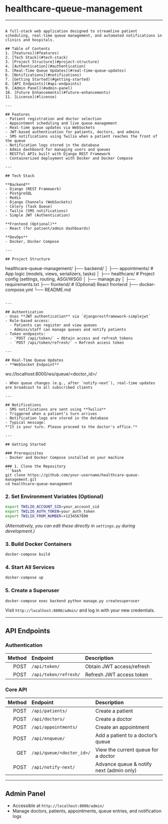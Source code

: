 # healthcare-queue-management
---

```

A full-stack web application designed to streamline patient scheduling, real-time queue management, and automated notifications in clinics and hospitals.

## Table of Contents
1. [Features](#features)  
2. [Tech Stack](#tech-stack)  
3. [Project Structure](#project-structure)  
4. [Authentication](#authentication)  
5. [Real-Time Queue Updates](#real-time-queue-updates)  
6. [Notifications](#notifications)  
7. [Getting Started](#getting-started)  
8. [API Endpoints](#api-endpoints)  
9. [Admin Panel](#admin-panel)  
10. [Future Enhancements](#future-enhancements)  
11. [License](#license)

---

## Features
- Patient registration and doctor selection  
- Appointment scheduling and live queue management  
- Real-time queue updates via WebSockets  
- JWT-based authentication for patients, doctors, and admins  
- SMS notifications using Twilio when a patient reaches the front of the queue  
- Notification logs stored in the database  
- Admin dashboard for managing users and queues  
- RESTful APIs built with Django REST Framework  
- Containerized deployment with Docker and Docker Compose

---

## Tech Stack

**Backend**  
- Django (REST Framework)  
- PostgreSQL  
- Redis  
- Django Channels (WebSockets)  
- Celery (Task Queue)  
- Twilio (SMS notifications)  
- Simple JWT (Authentication)

**Frontend (Optional)**  
- React (for patient/admin dashboards)

**DevOps**  
- Docker, Docker Compose

---

## Project Structure

```
healthcare-queue-management/
├── backend/
│   ├── appointments/        # App logic (models, views, serializers, tasks)
│   ├── healthcare/          # Project config (settings, routing, ASGI/WSGI)
│   ├── manage.py
│   ├── requirements.txt
├── frontend/                # (Optional) React frontend
├── docker-compose.yml
└── README.md
```

---

## Authentication
- Uses **JWT authentication** via `djangorestframework-simplejwt`
- Role-based access:
  - Patients can register and view queues
  - Admins/staff can manage queues and notify patients
- Token endpoints:
  - `POST /api/token/` → Obtain access and refresh tokens
  - `POST /api/token/refresh/` → Refresh access token

---

## Real-Time Queue Updates
- **WebSocket Endpoint**  
  ```
  ws://localhost:8000/ws/queue/<doctor_id>/
  ```
- When queue changes (e.g., after `notify-next`), real-time updates are broadcast to all subscribed clients

---

## Notifications
- SMS notifications are sent using **Twilio**
- Triggered when a patient’s turn arrives
- Notification logs are stored in the database
- Typical message:  
  *"It is your turn. Please proceed to the doctor's office."*

---

## Getting Started

### Prerequisites
- Docker and Docker Compose installed on your machine

### 1. Clone the Repository
```bash
git clone https://github.com/your-username/healthcare-queue-management.git
cd healthcare-queue-management
```

### 2. Set Environment Variables (Optional)
```bash
export TWILIO_ACCOUNT_SID=your_account_sid
export TWILIO_AUTH_TOKEN=your_auth_token
export TWILIO_FROM_NUMBER=+1234567890
```
*(Alternatively, you can edit these directly in `settings.py` during development.)*

### 3. Build Docker Containers
```bash
docker-compose build
```

### 4. Start All Services
```bash
docker-compose up
```

### 5. Create a Superuser
```bash
docker-compose exec backend python manage.py createsuperuser
```
Visit `http://localhost:8000/admin/` and log in with your new credentials.

---

## API Endpoints

### Authentication
| Method | Endpoint               | Description                  |
|-------:|:-----------------------|:-----------------------------|
| POST   | `/api/token/`          | Obtain JWT access/refresh    |
| POST   | `/api/token/refresh/`  | Refresh JWT access token     |

### Core API
| Method | Endpoint                        | Description                              |
|-------:|:--------------------------------|:-----------------------------------------|
| POST   | `/api/patients/`                | Create a patient                         |
| POST   | `/api/doctors/`                 | Create a doctor                          |
| POST   | `/api/appointments/`            | Create an appointment                    |
| POST   | `/api/enqueue/`                 | Add a patient to a doctor’s queue        |
| GET    | `/api/queue/<doctor_id>/`       | View the current queue for a doctor      |
| POST   | `/api/notify-next/`             | Advance queue & notify next (admin only) |

---

## Admin Panel
- Accessible at `http://localhost:8000/admin/`
- Manage doctors, patients, appointments, queue entries, and notification logs
